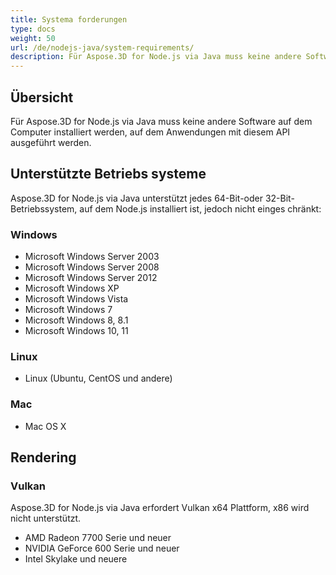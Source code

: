 ```yaml
---
title: Systema forderungen
type: docs
weight: 50
url: /de/nodejs-java/system-requirements/
description: Für Aspose.3D for Node.js via Java muss keine andere Software auf dem Computer installiert werden, auf dem Anwendungen mit diesem API ausgeführt werden.
---
```

##  **Übersicht**
Für Aspose.3D for Node.js via Java muss keine andere Software auf dem Computer installiert werden, auf dem Anwendungen mit diesem API ausgeführt werden.
##  **Unterstützte Betriebs systeme**
Aspose.3D for Node.js via Java unterstützt jedes 64-Bit-oder 32-Bit-Betriebssystem, auf dem Node.js installiert ist, jedoch nicht einges chränkt:
###  **Windows**
- Microsoft Windows Server 2003
- Microsoft Windows Server 2008
- Microsoft Windows Server 2012
- Microsoft Windows XP
- Microsoft Windows Vista
- Microsoft Windows 7
- Microsoft Windows 8, 8.1
- Microsoft Windows 10, 11
###  **Linux**
- Linux (Ubuntu, CentOS und andere)
###  **Mac**
- Mac OS X
##  **Rendering**
###  **Vulkan**
Aspose.3D for Node.js via Java erfordert Vulkan x64 Plattform, x86 wird nicht unterstützt.

- AMD Radeon 7700 Serie und neuer
- NVIDIA GeForce 600 Serie und neuer
- Intel Skylake und neuere


